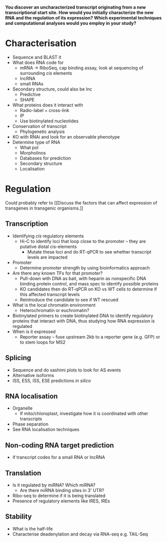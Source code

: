 **You discover an uncharacterized transcript originating from a new transcriptional start site. How would you initially characterize the new RNA and the regulation of its expression? Which experimental techniques and computational analyses would you employ in your study?**

# Characterisation 
- Sequence and BLAST it
- What does RNA code for 
	- mRNA -> RiboSeq, cap binding assay, look at sequencing of surrounding *cis* elements 
	- lncRNA
	- small RNAs
- Secondary structure, could also be lnc
	- Predictive 
	- SHAPE
- What proteins does it interact with
	- Radio-label + cross-link
	- IP 
	- Use biotinylated nucleotides 
- Conservation of transcript
	- Phylogenetic analysis 
- KO with RNAi and look for an observable phenotype
- Determine type of RNA 
	- What pol 
	- Morpholinos 
	- Databases for prediction 
	- Secondary structure
	- Localisation 

# Regulation 
Could probably refer to [[Discuss the factors that can affect expression of transgenes in transgenic organisms.]]
## Transcription 
- Identifying *cis* regulatory elements
	- Hi-C to identify loci that loop close to the promoter – they are putative distal cis-elements
		- Mutate these loci and do RT-qPCR to see whether transcript levels are impacted
- Promoter
	- Determine promoter strength by using bioinformatics approach 
- Are there any known TFs for that promoter? 
	- Pull-down with DNA as bait, with heparin as nonspecific DNA binding protein control, and mass spec to identify possible proteins
	- KO candidates then do RT-qPCR on KO vs WT cells to determine if this affected transcript levels
	- Reintroduce the candidate to see if WT rescued 
- What is the local chromatin environment
	- Heterochromatin or euchromatin?
- Biotinylated primers to create biotinylated DNA to identify regulatory proteins that interact with DNA, thus studying how RNA expression is regulated 
- When is it expressed
	- Reporter assay – fuse upstream 2kb to a reporter gene (e.g. GFP) or to stem loops for MS2 

## Splicing 
- Sequence and do sashimi plots to look for AS events
- Alternative isoforms 
- ISS, ESS, ISS, ESE predictions *in silico*

## RNA localisation 
- Organelle 
	- If mito/chloroplast, investigate how it is coordinated with other transcripts
- Phase separation 
- See RNA localisation techniques 

## Non-coding RNA target prediction 
- if transcript codes for a small RNA or lncRNA 

## Translation 
- Is it regulated by miRNA? Which miRNA? 
	- Are there miRNA binding sites in 3' UTR?
- Ribo-seq to determine if it is being translated 
- Presence of regulatory elements like IRES, IREs

## Stability 
- What is the half-life
- Characterise deadenylation and decay via RNA-seq e.g. TAIL-Seq 